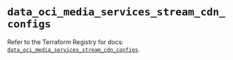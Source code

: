 # `data_oci_media_services_stream_cdn_configs`

Refer to the Terraform Registry for docs: [`data_oci_media_services_stream_cdn_configs`](https://registry.terraform.io/providers/oracle/oci/7.19.0/docs/data-sources/media_services_stream_cdn_configs).
